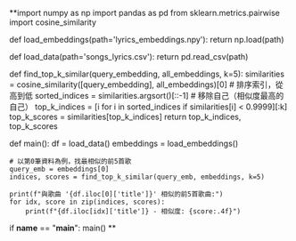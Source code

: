 **import numpy as np
import pandas as pd
from sklearn.metrics.pairwise import cosine_similarity

def load_embeddings(path='lyrics_embeddings.npy'):
    return np.load(path)

def load_data(path='songs_lyrics.csv'):
    return pd.read_csv(path)

def find_top_k_similar(query_embedding, all_embeddings, k=5):
    similarities = cosine_similarity([query_embedding], all_embeddings)[0]
    # 排序索引，從高到低
    sorted_indices = similarities.argsort()[::-1]
    # 移除自己（相似度最高的自己）
    top_k_indices = [i for i in sorted_indices if similarities[i] < 0.9999][:k]
    top_k_scores = similarities[top_k_indices]
    return top_k_indices, top_k_scores

def main():
    df = load_data()
    embeddings = load_embeddings()

    # 以第0筆資料為例，找最相似的前5首歌
    query_emb = embeddings[0]
    indices, scores = find_top_k_similar(query_emb, embeddings, k=5)

    print(f"與歌曲 '{df.iloc[0]['title']}' 相似的前5首歌曲:")
    for idx, score in zip(indices, scores):
        print(f"{df.iloc[idx]['title']} - 相似度: {score:.4f}")

if __name__ == "__main__":
    main()
**
